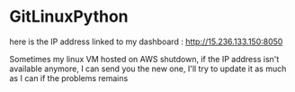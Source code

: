 # GitLinuxPython

here is the IP address linked to my dashboard : http://15.236.133.150:8050

Sometimes my linux VM hosted on AWS shutdown, if the IP address isn't available anymore, I can send you the new one, I'll try to update it as much as I can if the problems remains
